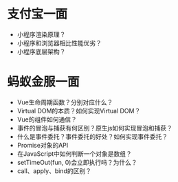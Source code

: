 # 支付宝一面
* 小程序渲染原理？
* 小程序和浏览器相比性能优劣？
* 小程序底层架构？
# 蚂蚁金服一面
* Vue生命周期函数？分别对应什么？
* Virtual DOM的本质？如何实现Virtual DOM？
* Vue的组件如何通信？
* 事件的冒泡与捕获有何区别？原生js如何实现冒泡和捕获？
* 什么是事件委托？事件委托的好处？如何实现事件委托？
* Promise对象的API
* 在JavaScript中如何判断一个对象是数组？
* setTimeOut(fun, 0)会立即执行吗？为什么？
* call、apply、bind的区别？